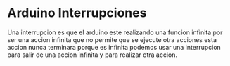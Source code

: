 # Arduino Interrupciones
Una interrupcion es que el arduino este realizando una funcion infinita por ser una accion infinita que no permite que se ejecute otra acciones esta accion nunca terminara porque es infinita podemos usar una interrupcion para salir de una accion infinita y para realizar otra accion.

